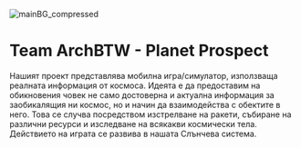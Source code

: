 ![mainBG_compressed](https://user-images.githubusercontent.com/48584741/157915560-746ebb2e-23da-446f-82a0-911202f8aae6.svg)

# Team ArchBTW - Planet Prospect

Нашият проект представлява мобилна игра/симулатор, използваща реалната информация от космоса. Идеята е да предоставим на обикновения човек не само достоверна и актуална информация за заобикалящия ни космос, но и начин да взаимодейства с обектите в него. Това се случва посредством изстрелване на ракети, събиране на различни ресурси и изследване на всякакви космически тела. Действието на играта се развива в нашата Слънчева система.
